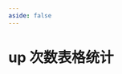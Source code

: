 ```yaml
---
aside: false
---
```

# up 次数表格统计

<GenshinUpTable />

<script setup>
import GenshinUpTable from "../.vitepress/components/genshin/UpTable.vue";
</script>
